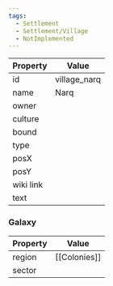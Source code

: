 ```yaml
---
tags:
  - Settlement
  - Settlement/Village
  - NotImplemented
---
```


| Property  | Value        |
| --------- | ------------ |
| id        | village_narq |
| name      | Narq         |
| owner     |              |
| culture   |              |
| bound     |              |
| type      |              |
| posX      |              |
| posY      |              |
| wiki link |              |
| text      |              |

### Galaxy
| Property | Value        |
| -------- | ------------ |
| region   | [[Colonies]] |
| sector   |              |
